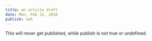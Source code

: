 ```yaml
---
title: an article draft
date: Mon, Feb 22, 2016
publish: nah
---
```


This will never get published, while publish is not true or undefined.
